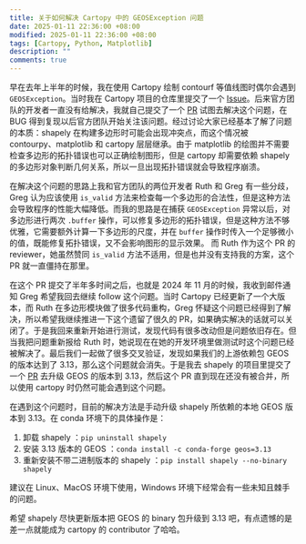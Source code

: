 ```yaml
---
title: 关于如何解决 Cartopy 中的 GEOSException 问题
date: 2025-01-11 22:36:00 +08:00
modified: 2025-01-11 22:36:00 +08:00
tags: [Cartopy, Python, Matplotlib]
description: ""
comments: true
---
```


早在去年上半年的时候，我在使用 Cartopy 绘制 contourf 等值线图时偶尔会遇到 `GEOSException`。当时我在 Cartopy 项目的仓库里提交了一个 [Issue](https://github.com/SciTools/cartopy/issues/2370)。后来官方团队的开发者一直没有给解决，我就自己提交了一个 [PR](https://github.com/SciTools/cartopy/pull/2373) 试图去解决这个问题，在 BUG 得到复现以后官方团队开始关注该问题。经过讨论大家已经基本了解了问题的本质：shapely 在构建多边形时可能会出现冲突点，而这个情况被 contourpy、matplotlib 和 cartopy 层层继承。由于 matplotlib 的绘图并不需要检查多边形的拓扑错误也可以正确绘制图形，但是 cartopy 却需要依赖 shapely 的多边形对象判断几何关系，所以一旦出现拓扑错误就会导致程序崩溃。

在解决这个问题的思路上我和官方团队的两位开发者 Ruth 和 Greg 有一些分歧，Greg 认为应该使用 `is_valid` 方法来检查每一个多边形的合法性，但是这种方法会导致程序的性能大幅降低。而我的思路是在捕获 `GEOSException` 异常以后，对多边形进行两次 `.buffer` 操作，可以修复多边形的拓扑错误，但是这种方法不够优雅，它需要额外计算一下多边形的尺度，并在 `buffer` 操作时传入一个足够微小的值，既能修复拓扑错误，又不会影响图形的显示效果。 而 Ruth 作为这个 PR 的 reviewer，她虽然赞同 `is_valid` 方法不适用，但是也并没有支持我的方案，这个 PR 就一直僵持在那里。

在这个 PR 提交了半年多时间之后，也就是 2024 年 11 月的时候，我收到邮件通知 Greg 希望我回去继续 follow 这个问题。当时 Cartopy 已经更新了一个大版本，而 Ruth 在多边形模块做了很多代码重构，Greg 怀疑这个问题已经得到了解决，所以希望我继续推进一下这个遗留了很久的 PR，如果确实解决的话就可以关闭了。于是我回来重新开始进行测试，发现代码有很多改动但是问题依旧存在。但当我把问题重新报给 Ruth 时，她说现在在她的开发环境里做测试时这个问题已经被解决了。最后我们一起做了很多交叉验证，发现如果我们的上游依赖包 GEOS 的版本达到了 3.13，那么这个问题就会消失。于是我去 shapely 的项目里提交了一个 [PR](https://github.com/shapely/shapely/pull/2187) 去升级 GEOS 的版本到 3.13，然后这个 PR 直到现在还没有被合并，所以使用 cartopy 时仍然可能会遇到这个问题。

在遇到这个问题时，目前的解决方法是手动升级 shapely 所依赖的本地 GEOS 版本到 3.13。在 conda 环境下的具体操作是：

1. 卸载 shapely ：`pip uninstall shapely`
2. 安装 3.13 版本的 GEOS ：`conda install -c conda-forge geos=3.13`
3. 重新安装不带二进制版本的 shapely ：`pip install shapely --no-binary shapely`

建议在 Linux、MacOS 环境下使用，Windows 环境下经常会有一些未知且棘手的问题。

希望 shapely 尽快更新版本把 GEOS 的 binary 包升级到 3.13 吧，有点遗憾的是差一点就能成为 cartopy 的 contributor 了哈哈。